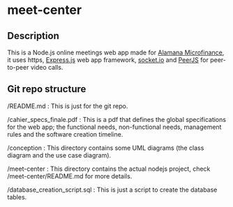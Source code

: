 # meet-center

## Description

This is a Node.js online meetings web app made for [Alamana Microfinance](https://www.alamana.org.ma/en), it uses https, [Express.js](http://expressjs.com/) web app framework, [socket.io](https://socket.io/) and [PeerJS](https://peerjs.com/) for peer-to-peer video calls.

## Git repo structure

/README.md : This is just for the git repo.

/cahier_specs_finale.pdf : This is a pdf that defines the global specifications for the web app; the functional needs, non-functional needs, management rules and the software creation timeline.

/conception : This directory contains some UML diagrams (the class diagram and the use case diagram).

/meet-center : This directory contains the actual nodejs project, check /meet-center/README.md for more details.

/database_creation_script.sql : This is just a script to create the database tables.

